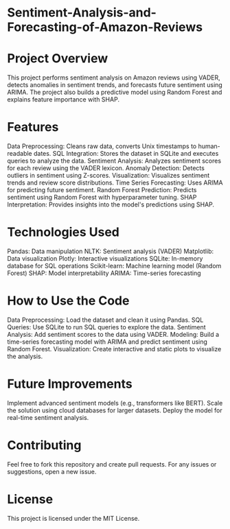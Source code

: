 # Sentiment-Analysis-and-Forecasting-of-Amazon-Reviews
# Project Overview
This project performs sentiment analysis on Amazon reviews using VADER, detects anomalies in sentiment trends, and forecasts future sentiment using ARIMA. The project also builds a predictive model using Random Forest and explains feature importance with SHAP.

# Features
Data Preprocessing: Cleans raw data, converts Unix timestamps to human-readable dates.
SQL Integration: Stores the dataset in SQLite and executes queries to analyze the data.
Sentiment Analysis: Analyzes sentiment scores for each review using the VADER lexicon.
Anomaly Detection: Detects outliers in sentiment using Z-scores.
Visualization: Visualizes sentiment trends and review score distributions.
Time Series Forecasting: Uses ARIMA for predicting future sentiment.
Random Forest Prediction: Predicts sentiment using Random Forest with hyperparameter tuning.
SHAP Interpretation: Provides insights into the model's predictions using SHAP.
# Technologies Used
Pandas: Data manipulation
NLTK: Sentiment analysis (VADER)
Matplotlib: Data visualization
Plotly: Interactive visualizations
SQLite: In-memory database for SQL operations
Scikit-learn: Machine learning model (Random Forest)
SHAP: Model interpretability
ARIMA: Time-series forecasting

# How to Use the Code
Data Preprocessing: Load the dataset and clean it using Pandas.
SQL Queries: Use SQLite to run SQL queries to explore the data.
Sentiment Analysis: Add sentiment scores to the data using VADER.
Modeling: Build a time-series forecasting model with ARIMA and predict sentiment using Random Forest.
Visualization: Create interactive and static plots to visualize the analysis.

# Future Improvements
Implement advanced sentiment models (e.g., transformers like BERT).
Scale the solution using cloud databases for larger datasets.
Deploy the model for real-time sentiment analysis.

# Contributing
Feel free to fork this repository and create pull requests. For any issues or suggestions, open a new issue.

# License
This project is licensed under the MIT License.
